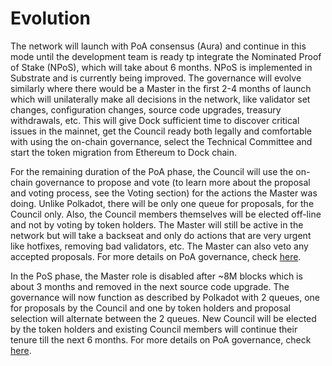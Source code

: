 # Evolution

The network will launch with PoA consensus \(Aura\) and continue in this mode until the development team is ready tp integrate the Nominated Proof of Stake \(NPoS\), which will take about 6 months. NPoS is implemented in Substrate and is currently being improved. The governance will evolve similarly where there would be a Master in the first 2-4 months of launch which will unilaterally make all decisions in the network, like validator set changes, configuration changes, source code upgrades, treasury withdrawals, etc. This will give Dock sufficient time to discover critical issues in the mainnet, get the Council ready both legally and comfortable with using the on-chain governance, select the Technical Committee and start the token migration from Ethereum to Dock chain. 

For the remaining duration of the PoA phase, the Council will use the on-chain governance to propose and vote \(to learn more about the proposal and voting process, see the Voting section\) for the actions the Master was doing. Unlike Polkadot, there will be only one queue for proposals, for the Council only. Also, the Council members themselves will be elected off-line and not by voting by token holders. The Master will still be active in the network but will take a backseat and only do actions that are very urgent like hotfixes, removing bad validators, etc. The Master can also veto any accepted proposals. For more details on PoA governance, check [here](gov-poa.md).

In the PoS phase, the Master role is disabled after ~8M blocks which is about 3 months and removed in the next source code upgrade. The governance will now function as described by Polkadot with 2 queues, one for proposals by the Council and one by token holders and proposal selection will alternate between the 2 queues. New Council will be elected by the token holders and existing Council members will continue their tenure till the next 6 months. For more details on PoA governance, check [here](gov-pos.md).

